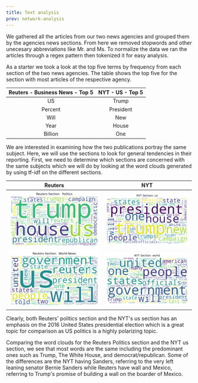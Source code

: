 ```yaml
---
title: Text analysis
prev: network-analysis
---
```


We gathered all the articles from our two news agencies and grouped them by the agencies news sections. From here we removed stopwords and other unecesary abbreviations like Mr. and Ms. To normalize the data we ran the articles through a regex pattern then tokenized it for easy analysis. 

As a starter we took a look at the top five terms by frequency from each section of the two news agencies. The table shows the top five for the section with most articles of the respective agency.

| Reuters - Business News - Top 5    |          NYT - US - Top 5         |
|:----------------------------------:|:---------------------------------:|
|                   US               |              Trump                |
|              Percent               |          President                |
|              Will                  |          New                      |
|              Year                  |          House                    |
|              Billion               |          One                      |


We are interested in examining how the two publications portray the same subject. Here, we will use the sections to look for general tendencies in their reporting.
First, we need to determine which sections are concerned with the same subjects which we will do by looking at the word clouds generated by using tf-idf on the different sections.


|               Reuters               |               NYT               |
|:----------------------------------:|:---------------------------------:|
| ![](/images/Reuters_Section-Politics.png) | ![](/images/NYT_Section-us.png) |
| ![](/images/Reuters_Section-World-News.png) | ![](/images/NYT_Section-world.png) |

Clearly, both Reuters' politics section and the NYT's us section has an emphasis on the 2016 United States presidential election which is a great topic for comparison as US politics is a highly polarizing topic.

Comparing the word clouds for the Reuters Politics section and the NYT us section, we see that most words are the same including the predominant ones such as Trump, The White House, and democrat/republican. 
Some of the differences are the NYT having Sanders, referring to the very left leaning senator Bernie Sanders while Reuters have wall and Mexico, referring to Trump's promise of building a wall on the boarder of Mexico.